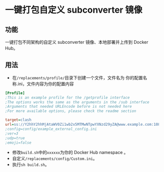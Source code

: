 # 一键打包自定义 subconverter 镜像
## 功能
一键打包不同架构的自定义 subconverter 镜像、本地部署并上传到 Docker Hub。
## 用法
* 在`/replacements/profile/`目录下创建一个文件，文件名为 你的配置名称.ini，文件内容为你的配置内容
```ini
[Profile]
;This is an example profile for the /getprofile interface
;The options works the same as the arguments in the /sub interface
;Arguments that needed URLEncode before is not needed here
;For more available options, please check the readme section

target=clash
url=ss://Y2hhY2hhMjAtaWV0Zi1wb2x5MTMwNTpwYXNzd29yZA@www.example.com:1080#Example
;config=config/example_external_config.ini
;ver=3
;udp=true
;emoji=false
```
* 修改`build.sh`中的`xxxxxx`为你的 Docker Hub namespace 。
* 自定义`/replacements/config/Custom.ini`。
* 执行`sh build.sh`。